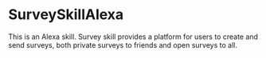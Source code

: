 # SurveySkillAlexa
This is an Alexa skill. Survey skill provides a platform for users to create and send surveys, both private surveys to friends and open surveys to all.
